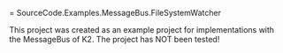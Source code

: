 = SourceCode.Examples.MessageBus.FileSystemWatcher

This project was created as an example project for implementations with the MessageBus of K2.
The project has NOT been tested!
